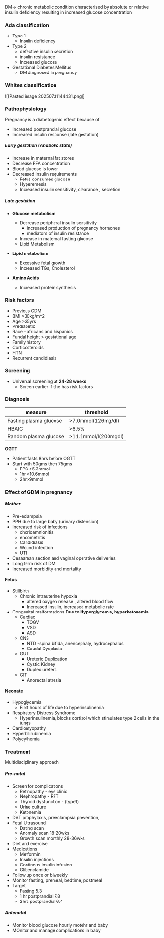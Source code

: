 DM-> chronic metabolic condition characterised by absolute or relative insulin deficiency resulting in increased glucose concentration
### Ada classification
- Type 1 
	- Insulin deficiency
- Type 2
	- defective insulin secretion
	- insulin resistance
	- Increased glucose
- Gestational Diabetes Mellitus
	- DM diagnosed in pregnancy

### Whites classification
![[Pasted image 20250731144431.png]]

### Pathophysiology
Pregnancy is a diabetogenic effect because of 
- Increased postprandial glucose
- Increased insulin response (late gestation)

##### Early gestation (Anabolic state)
- Increase in maternal fat stores
- Decrease FFA concentration
- Blood glucose is lower
- Decreased insulin requirements
	- Fetus consumes glucose
	- Hyperemesis 
	- Increased insulin sensitivity, clearance , secretion

##### Late gestation
- **Glucose metabolism**
	- Decrease peripheral insulin sensitivity
		- increased production of pregnancy hormones
		- mediators of insulin resistance
	- Increase in maternal fasting glucose
	- Lipid Metabolism

- **Lipid metabolism**
	- Excessive fetal growth
	- Increased TGs, Cholesterol

- **Amino Acids**
	- Increased protein synthesis

### Risk factors
- Previous GDM
- BMI >30kg/m^2
- Age >35yrs
- Prediabetic
- Race - africans and hispanics
- Fundal height > gestational age
- Family history
- Corticosteroids
- HTN
- Recurrent candidiasis


### Screening
- Universal screening at **24-28 weeks**
	- Screen earlier if she has risk factors

### Diagnosis

| measure                | threshold            |
| ---------------------- | -------------------- |
| Fasting plasma glucose | >7.0mmol(126mg/dl)   |
| HBAIC                  | >6.5%                |
| Random plasma glucose  | >11.1mmol/l(200mgdl) |
**OGTT**
- Patient fasts 8hrs before OGTT
- Start with 50gms then 75gms
	- FPG >5.3mmol
	- 1hr >10.6mmol
	- 2hr>9mmol

### Effect of GDM in pregnancy
##### Mother

- Pre-eclampsia
- PPH due to large baby (urinary distension)
- Increased risk of infections
	- chorioamnionitis
	- endometritis
	- Candidiasis
	- Wound infection
	- UTI
- Cesaarean section and vaginal operative deliveries
- Long term risk of DM
- Increased morbidity and mortality

#### Fetus

- Stillbirth 
	- Chronic intrauterine hypoxia
		- altered oxygen release , altered blood flow
		- Increased insulin, increased metabolic rate
- Congenital malformations **Due to Hyperglycemia, hyperketonemia**
	- Cardiac 
		- TOGV
		- VSD
		- ASD
	- CNS
		- NTD -spina bifida, anencephaly, hydrocephalus
		- Caudal Dysplasia
	- GUT
		- Ureteric Duplication
		- Cystic Kidney
		- Duplex ureters
	- GIT
		- Anorectal atresia

#### Neonate
- Hypoglycemia 
	- First hours of life due to hyperinsulinemia
- Respiratory Distress Syndrome
	- Hyperinsulinemia, blocks cortisol which stimulates type 2 cells in the lungs
- Cardiomyopathy
- Hyperbilirubinemia
- Polycythemia

### Treatment
Multidisciplinary approach
##### Pre-natal
- Screen for complications
	- Retinopathy - eye clinic
	- Nephropathy - RFT
	- Thyroid dysfunction - (type1)
	- Urine culture
	- Ketonemia
- DVT prophylaxis, preeclampsia prevention, 
- Fetal Ultrasound
	- Dating scan
	- Anomaly scan 18-20wks
	- Growth scan monthly 28-36wks
- Diet and exercise
- Medications
	- Metformin
	- Insulin injections
	- Continous insulin infusion
	- Glibenclamide
- Follow up once or biweekly
- Monitor fasting, premeal, bedtime, postmeal
- Target 
	- Fasting 5.3
	- 1 hr postprandial 7.8
	- 2hrs postprandial 6.4
	
##### Antenatal
- Monitor blood glucose hourly motehr and baby
- MOnitor and manage complications in baby

